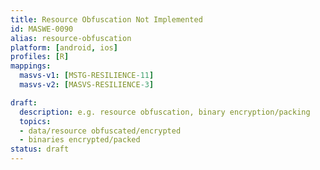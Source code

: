 ```yaml
---
title: Resource Obfuscation Not Implemented
id: MASWE-0090
alias: resource-obfuscation
platform: [android, ios]
profiles: [R]
mappings:
  masvs-v1: [MSTG-RESILIENCE-11]
  masvs-v2: [MASVS-RESILIENCE-3]

draft:
  description: e.g. resource obfuscation, binary encryption/packing
  topics:
  - data/resource obfuscated/encrypted
  - binaries encrypted/packed
status: draft
---
```


